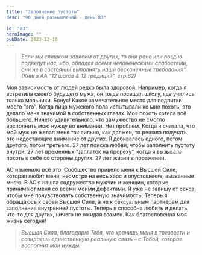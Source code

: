 ```yaml
---
title: "Заполнение пустоты"
desc: "90 дней размышлений - день 83"

id: "83"
heroImage: ""
pubDate: 2023-12-10
---
```

> _Если мы слишком зависим от других, то они рано или поздно подведут нас,
> ибо, обладая всеми человеческими слабостями, они не в состоянии выполнять
> наши бесконечные требования”._ _(Книга АА “12 шагов & 12 традиций”, стр.62)_

Моя зависимость от людей редко была здоровой. Например, когда я встретила
своего будущего мужа, он тогда посещал школу, где учились только мальчики.
Бонус! Какое замечательное место для подпитки моего “эго”. Когда лица мужского
пола испытывали ко мне похоть, это делало меня значимой в собственных глазах.
Моя похоть хотела всё большего. Ничего удивительного, что замужество не смогло
восполнить мою нужду во внимании. Нет проблем. Когда я считала, что мой муж не
желал меня так сильно, как должен, то решала получать это недостающее внимание
от других. Я добивалась одного, потом другого, потом третьего. 27 лет поиска
любви, чтобы заполнить пустоту внутри. 27 лет временных “заплаток на прореху”,
когда я вызывала похоть к себе со стороны других. 27 лет жизни в поражении.

АС изменило всё это. Сообщество привело меня к Высшей Силе, которая любит
меня, несмотря на весь хаос и опустошение, вызванные мною. В АС я нашла
содружество мужчин и женщин, которые принимают меня со всеми моими дефектами.
Я уже не завишу от секса, чтобы мне почувствовать собственную значимость.
Теперь я обращаюсь к своей Высшей Силе, а не к сексуальным партнёрам для
заполнения внутренней пустоты. Теперь я способна любить и делать что-то для
других, ничего не ожидая взамен. Как благословенна моя жизнь сегодня!

> _Высшая Сила, благодарю Тебя, что хранишь меня в трезвости и созидаешь
> единственную реальную связь – с Тобой, которая восполнит мои нужды._

